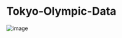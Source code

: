 # Tokyo-Olympic-Data

![image](https://github.com/madanjatin18/Tokyo-Olympic-Data-Azure/assets/114446505/a2e3265c-a000-4874-a083-2b5f9e669cb8)
